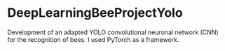 # DeepLearningBeeProjectYolo
Development of an adapted YOLO convolutional neuronal network (CNN) for the recognition of bees. I used PyTorch as a framework.
